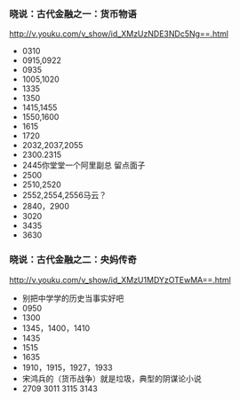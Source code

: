 ### 晓说：古代金融之一：货币物语
http://v.youku.com/v_show/id_XMzUzNDE3NDc5Ng==.html
- 0310
- 0915,0922
- 0935
- 1005,1020
- 1335
- 1350
- 1415,1455
- 1550,1600
- 1615
- 1720
- 2032,2037,2055
- 2300.2315
- 2445你堂堂一个阿里副总 留点面子
- 2500
- 2510,2520
- 2552,2554,2556马云？
- 2840，2900
- 3020
- 3435
- 3630
### 晓说：古代金融之二：央妈传奇
http://v.youku.com/v_show/id_XMzU1MDYzOTEwMA==.html
- 别把中学学的历史当事实好吧
- 0950
- 1300
- 1345，1400，1410
- 1435
- 1515
- 1635
- 1910，1915，1927，1933
- 宋鸿兵的（货币战争）就是垃圾，典型的阴谋论小说
- 2709
3011
3115
3143